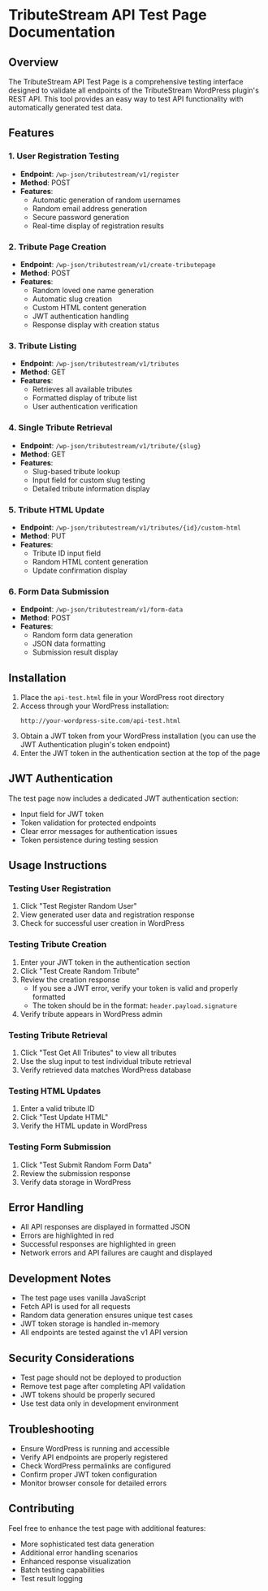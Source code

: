 # TributeStream API Test Page Documentation

## Overview
The TributeStream API Test Page is a comprehensive testing interface designed to validate all endpoints of the TributeStream WordPress plugin's REST API. This tool provides an easy way to test API functionality with automatically generated test data.

## Features

### 1. User Registration Testing
- **Endpoint**: `/wp-json/tributestream/v1/register`
- **Method**: POST
- **Features**:
  - Automatic generation of random usernames
  - Random email address generation
  - Secure password generation
  - Real-time display of registration results

### 2. Tribute Page Creation
- **Endpoint**: `/wp-json/tributestream/v1/create-tributepage`
- **Method**: POST
- **Features**:
  - Random loved one name generation
  - Automatic slug creation
  - Custom HTML content generation
  - JWT authentication handling
  - Response display with creation status

### 3. Tribute Listing
- **Endpoint**: `/wp-json/tributestream/v1/tributes`
- **Method**: GET
- **Features**:
  - Retrieves all available tributes
  - Formatted display of tribute list
  - User authentication verification

### 4. Single Tribute Retrieval
- **Endpoint**: `/wp-json/tributestream/v1/tribute/{slug}`
- **Method**: GET
- **Features**:
  - Slug-based tribute lookup
  - Input field for custom slug testing
  - Detailed tribute information display

### 5. Tribute HTML Update
- **Endpoint**: `/wp-json/tributestream/v1/tributes/{id}/custom-html`
- **Method**: PUT
- **Features**:
  - Tribute ID input field
  - Random HTML content generation
  - Update confirmation display

### 6. Form Data Submission
- **Endpoint**: `/wp-json/tributestream/v1/form-data`
- **Method**: POST
- **Features**:
  - Random form data generation
  - JSON data formatting
  - Submission result display

## Installation

1. Place the `api-test.html` file in your WordPress root directory
2. Access through your WordPress installation:
   ```
   http://your-wordpress-site.com/api-test.html
   ```
3. Obtain a JWT token from your WordPress installation (you can use the JWT Authentication plugin's token endpoint)
4. Enter the JWT token in the authentication section at the top of the page

## JWT Authentication

The test page now includes a dedicated JWT authentication section:
- Input field for JWT token
- Token validation for protected endpoints
- Clear error messages for authentication issues
- Token persistence during testing session

## Usage Instructions

### Testing User Registration
1. Click "Test Register Random User"
2. View generated user data and registration response
3. Check for successful user creation in WordPress

### Testing Tribute Creation
1. Enter your JWT token in the authentication section
2. Click "Test Create Random Tribute"
3. Review the creation response
   - If you see a JWT error, verify your token is valid and properly formatted
   - The token should be in the format: `header.payload.signature`
4. Verify tribute appears in WordPress admin

### Testing Tribute Retrieval
1. Click "Test Get All Tributes" to view all tributes
2. Use the slug input to test individual tribute retrieval
3. Verify retrieved data matches WordPress database

### Testing HTML Updates
1. Enter a valid tribute ID
2. Click "Test Update HTML"
3. Verify the HTML update in WordPress

### Testing Form Submission
1. Click "Test Submit Random Form Data"
2. Review the submission response
3. Verify data storage in WordPress

## Error Handling
- All API responses are displayed in formatted JSON
- Errors are highlighted in red
- Successful responses are highlighted in green
- Network errors and API failures are caught and displayed

## Development Notes
- The test page uses vanilla JavaScript
- Fetch API is used for all requests
- Random data generation ensures unique test cases
- JWT token storage is handled in-memory
- All endpoints are tested against the v1 API version

## Security Considerations
- Test page should not be deployed to production
- Remove test page after completing API validation
- JWT tokens should be properly secured
- Use test data only in development environment

## Troubleshooting
- Ensure WordPress is running and accessible
- Verify API endpoints are properly registered
- Check WordPress permalinks are configured
- Confirm proper JWT token configuration
- Monitor browser console for detailed errors

## Contributing
Feel free to enhance the test page with additional features:
- More sophisticated test data generation
- Additional error handling scenarios
- Enhanced response visualization
- Batch testing capabilities
- Test result logging
